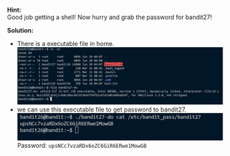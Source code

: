 **Hint:**<br>
Good job getting a shell! Now hurry and grab the password for bandit27!

**Solution:**<br>
- There is a executable file in home.
![alt text](image.png)
- we can use this executable file to get password to bandit27.
![alt text](image-1.png)
Password: ```upsNCc7vzaRDx6oZC6GiR6ERwe1MowGB```
